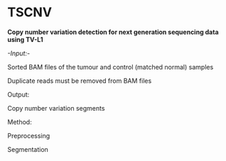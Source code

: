 # TSCNV
**Copy number variation detection for next generation sequencing data using TV-L1**

*-Input:-*

Sorted BAM files of the tumour and control (matched normal) samples

Duplicate reads must be removed from BAM files

Output:

Copy number variation segments


Method:

Preprocessing

Segmentation
